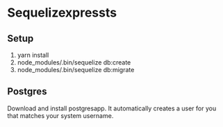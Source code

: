 # Sequelizexpressts

## Setup

1. yarn install
2. node_modules/.bin/sequelize db:create
3. node_modules/.bin/sequelize db:migrate


## Postgres
Download and install postgresapp. It automatically creates a user for you that matches your system username.
